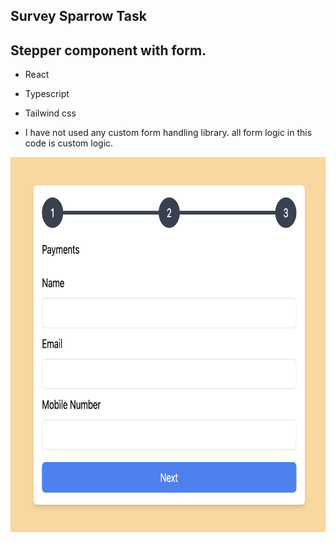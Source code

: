 ## Survey Sparrow Task

## Stepper component with form.


- React
- Typescript
- Tailwind css


- I have not used any custom form handling library. all form logic in this code is custom logic.

<img src="./public/preview.png" width="700" height="600"/>